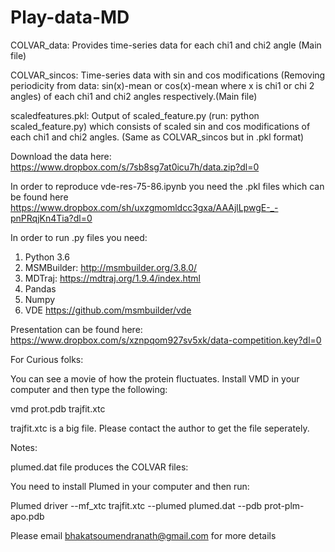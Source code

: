 # Play-data-MD
COLVAR_data: Provides time-series data for each chi1 and chi2 angle  (Main file)

COLVAR_sincos: Time-series data with sin and cos modifications (Removing periodicity from data: sin(x)-mean or cos(x)-mean where x is chi1 or chi 2 angles) of each chi1 and chi2 angles respectively.(Main file)

scaledfeatures.pkl: Output of scaled_feature.py (run: python scaled_feature.py) which consists of scaled sin and cos modifications of each chi1 and chi2 angles. (Same as COLVAR_sincos but in .pkl format)

Download the data here: https://www.dropbox.com/s/7sb8sg7at0icu7h/data.zip?dl=0

In order to reproduce vde-res-75-86.ipynb you need the .pkl files which can be found here https://www.dropbox.com/sh/uxzgmomldcc3gxa/AAAjlLpwgE-_-pnPRqjKn4Tia?dl=0

In order to run .py files you need:

1. Python 3.6
2. MSMBuilder: http://msmbuilder.org/3.8.0/
3. MDTraj: https://mdtraj.org/1.9.4/index.html 
4. Pandas
5. Numpy
6. VDE https://github.com/msmbuilder/vde 

Presentation can be found here: https://www.dropbox.com/s/xznpqom927sv5xk/data-competition.key?dl=0 

For Curious folks:

You can see a movie of how the protein fluctuates. Install VMD in your computer and then type the following:

vmd prot.pdb trajfit.xtc 

trajfit.xtc is a big file. Please contact the author to get the file seperately.

 
 Notes:
 
 plumed.dat file produces the COLVAR files:

You need to install Plumed in your computer and then run: 

Plumed driver --mf_xtc trajfit.xtc --plumed plumed.dat --pdb prot-plm-apo.pdb

Please email bhakatsoumendranath@gmail.com for more details
